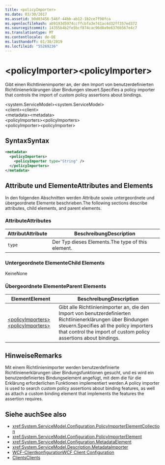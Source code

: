 ```yaml
---
title: <policyImporter>
ms.date: 03/30/2017
ms.assetid: b0d03456-546f-44bb-ab12-1b2ce7f98fca
ms.openlocfilehash: ab9193d5974ccffcbfa3e741ac4d32ff357ed372
ms.sourcegitcommit: 14355b4b2fe5bcf874cac96d0a9e6376b567e4c7
ms.translationtype: MT
ms.contentlocale: de-DE
ms.lasthandoff: 01/30/2019
ms.locfileid: "55269236"
---
```

# <a name="policyimporter"></a><span data-ttu-id="3540f-101">\<policyImporter></span><span class="sxs-lookup"><span data-stu-id="3540f-101">\<policyImporter></span></span>
<span data-ttu-id="3540f-102">Gibt einen Richtlinienimporter an, der den Import von benutzerdefinierten Richtlinienerklärungen über Bindungen steuert.</span><span class="sxs-lookup"><span data-stu-id="3540f-102">Specifies a policy importer that controls the import of custom policy assertions about bindings.</span></span>  
  
 <span data-ttu-id="3540f-103">\<system.ServiceModel></span><span class="sxs-lookup"><span data-stu-id="3540f-103">\<system.ServiceModel></span></span>  
<span data-ttu-id="3540f-104">\<client></span><span class="sxs-lookup"><span data-stu-id="3540f-104">\<client></span></span>  
<span data-ttu-id="3540f-105">\<metadata></span><span class="sxs-lookup"><span data-stu-id="3540f-105">\<metadata></span></span>  
<span data-ttu-id="3540f-106">\<policyImporters></span><span class="sxs-lookup"><span data-stu-id="3540f-106">\<policyImporters></span></span>  
<span data-ttu-id="3540f-107">\<policyImporter></span><span class="sxs-lookup"><span data-stu-id="3540f-107">\<policyImporter></span></span>  
  
## <a name="syntax"></a><span data-ttu-id="3540f-108">Syntax</span><span class="sxs-lookup"><span data-stu-id="3540f-108">Syntax</span></span>  
  
```xml  
<metadata>
  <policyImporters>
    <policyImporter type="String" />
  </policyImporters>
</metadata>
```  
  
## <a name="attributes-and-elements"></a><span data-ttu-id="3540f-109">Attribute und Elemente</span><span class="sxs-lookup"><span data-stu-id="3540f-109">Attributes and Elements</span></span>  
 <span data-ttu-id="3540f-110">In den folgenden Abschnitten werden Attribute sowie untergeordnete und übergeordnete Elemente beschrieben.</span><span class="sxs-lookup"><span data-stu-id="3540f-110">The following sections describe attributes, child elements, and parent elements.</span></span>  
  
### <a name="attributes"></a><span data-ttu-id="3540f-111">Attribute</span><span class="sxs-lookup"><span data-stu-id="3540f-111">Attributes</span></span>  
  
|<span data-ttu-id="3540f-112">Attribut</span><span class="sxs-lookup"><span data-stu-id="3540f-112">Attribute</span></span>|<span data-ttu-id="3540f-113">Beschreibung</span><span class="sxs-lookup"><span data-stu-id="3540f-113">Description</span></span>|  
|---------------|-----------------|  
|`type`|<span data-ttu-id="3540f-114">Der Typ dieses Elements.</span><span class="sxs-lookup"><span data-stu-id="3540f-114">The type of this element.</span></span>|  
  
### <a name="child-elements"></a><span data-ttu-id="3540f-115">Untergeordnete Elemente</span><span class="sxs-lookup"><span data-stu-id="3540f-115">Child Elements</span></span>  
 <span data-ttu-id="3540f-116">Keine</span><span class="sxs-lookup"><span data-stu-id="3540f-116">None</span></span>  
  
### <a name="parent-elements"></a><span data-ttu-id="3540f-117">Übergeordnete Elemente</span><span class="sxs-lookup"><span data-stu-id="3540f-117">Parent Elements</span></span>  
  
|<span data-ttu-id="3540f-118">Element</span><span class="sxs-lookup"><span data-stu-id="3540f-118">Element</span></span>|<span data-ttu-id="3540f-119">Beschreibung</span><span class="sxs-lookup"><span data-stu-id="3540f-119">Description</span></span>|  
|-------------|-----------------|  
|[<span data-ttu-id="3540f-120">\<policyImporters></span><span class="sxs-lookup"><span data-stu-id="3540f-120">\<policyImporters></span></span>](../../../../../docs/framework/configure-apps/file-schema/wcf/policyimporters.md)|<span data-ttu-id="3540f-121">Gibt alle Richtlinienimporter an, die den Import von benutzerdefinierten Richtlinienerklärungen über Bindungen steuern.</span><span class="sxs-lookup"><span data-stu-id="3540f-121">Specifies all the policy importers that control the import of custom policy assertions about bindings.</span></span>|  
  
## <a name="remarks"></a><span data-ttu-id="3540f-122">Hinweise</span><span class="sxs-lookup"><span data-stu-id="3540f-122">Remarks</span></span>  
 <span data-ttu-id="3540f-123">Mit einem Richtlinienimporter werden benutzerdefinierte Richtlinienerklärungen über Bindungsfunktionen gesucht, und es wird ein benutzerdefiniertes Bindungselement angefügt, mit dem die für die Erklärung erforderlichen Funktionen implementiert werden.</span><span class="sxs-lookup"><span data-stu-id="3540f-123">A policy importer is used to search custom policy assertions about binding features, as well as attach a custom binding element that implements the features the assertion requires.</span></span>  
  
## <a name="see-also"></a><span data-ttu-id="3540f-124">Siehe auch</span><span class="sxs-lookup"><span data-stu-id="3540f-124">See also</span></span>
- <xref:System.ServiceModel.Configuration.PolicyImporterElementCollection>
- <xref:System.ServiceModel.Configuration.PolicyImporterElement>
- <xref:System.ServiceModel.Configuration.MetadataElement>
- <xref:System.ServiceModel.Description.MetadataImporter>
- [<span data-ttu-id="3540f-125">WCF-Clientkonfiguration</span><span class="sxs-lookup"><span data-stu-id="3540f-125">WCF Client Configuration</span></span>](../../../../../docs/framework/wcf/feature-details/client-configuration.md)
- [<span data-ttu-id="3540f-126">Clients</span><span class="sxs-lookup"><span data-stu-id="3540f-126">Clients</span></span>](../../../../../docs/framework/wcf/feature-details/clients.md)
